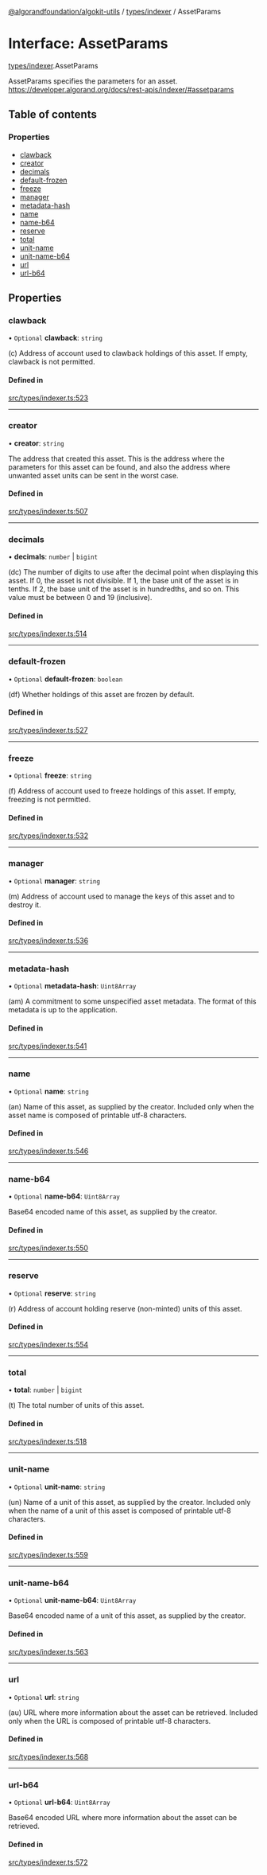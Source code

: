 [@algorandfoundation/algokit-utils](../index.md) / [types/indexer](../modules/types_indexer.md) / AssetParams

# Interface: AssetParams

[types/indexer](../modules/types_indexer.md).AssetParams

AssetParams specifies the parameters for an asset. https://developer.algorand.org/docs/rest-apis/indexer/#assetparams

## Table of contents

### Properties

- [clawback](types_indexer.AssetParams.md#clawback)
- [creator](types_indexer.AssetParams.md#creator)
- [decimals](types_indexer.AssetParams.md#decimals)
- [default-frozen](types_indexer.AssetParams.md#default-frozen)
- [freeze](types_indexer.AssetParams.md#freeze)
- [manager](types_indexer.AssetParams.md#manager)
- [metadata-hash](types_indexer.AssetParams.md#metadata-hash)
- [name](types_indexer.AssetParams.md#name)
- [name-b64](types_indexer.AssetParams.md#name-b64)
- [reserve](types_indexer.AssetParams.md#reserve)
- [total](types_indexer.AssetParams.md#total)
- [unit-name](types_indexer.AssetParams.md#unit-name)
- [unit-name-b64](types_indexer.AssetParams.md#unit-name-b64)
- [url](types_indexer.AssetParams.md#url)
- [url-b64](types_indexer.AssetParams.md#url-b64)

## Properties

### clawback

• `Optional` **clawback**: `string`

(c) Address of account used to clawback holdings of this asset. If empty,
clawback is not permitted.

#### Defined in

[src/types/indexer.ts:523](https://github.com/algorandfoundation/algokit-utils-ts/blob/main/src/types/indexer.ts#L523)

___

### creator

• **creator**: `string`

The address that created this asset. This is the address where the parameters
for this asset can be found, and also the address where unwanted asset units can
be sent in the worst case.

#### Defined in

[src/types/indexer.ts:507](https://github.com/algorandfoundation/algokit-utils-ts/blob/main/src/types/indexer.ts#L507)

___

### decimals

• **decimals**: `number` \| `bigint`

(dc) The number of digits to use after the decimal point when displaying this
asset. If 0, the asset is not divisible. If 1, the base unit of the asset is in
tenths. If 2, the base unit of the asset is in hundredths, and so on. This value
must be between 0 and 19 (inclusive).

#### Defined in

[src/types/indexer.ts:514](https://github.com/algorandfoundation/algokit-utils-ts/blob/main/src/types/indexer.ts#L514)

___

### default-frozen

• `Optional` **default-frozen**: `boolean`

(df) Whether holdings of this asset are frozen by default.

#### Defined in

[src/types/indexer.ts:527](https://github.com/algorandfoundation/algokit-utils-ts/blob/main/src/types/indexer.ts#L527)

___

### freeze

• `Optional` **freeze**: `string`

(f) Address of account used to freeze holdings of this asset. If empty, freezing
is not permitted.

#### Defined in

[src/types/indexer.ts:532](https://github.com/algorandfoundation/algokit-utils-ts/blob/main/src/types/indexer.ts#L532)

___

### manager

• `Optional` **manager**: `string`

(m) Address of account used to manage the keys of this asset and to destroy it.

#### Defined in

[src/types/indexer.ts:536](https://github.com/algorandfoundation/algokit-utils-ts/blob/main/src/types/indexer.ts#L536)

___

### metadata-hash

• `Optional` **metadata-hash**: `Uint8Array`

(am) A commitment to some unspecified asset metadata. The format of this
metadata is up to the application.

#### Defined in

[src/types/indexer.ts:541](https://github.com/algorandfoundation/algokit-utils-ts/blob/main/src/types/indexer.ts#L541)

___

### name

• `Optional` **name**: `string`

(an) Name of this asset, as supplied by the creator. Included only when the
asset name is composed of printable utf-8 characters.

#### Defined in

[src/types/indexer.ts:546](https://github.com/algorandfoundation/algokit-utils-ts/blob/main/src/types/indexer.ts#L546)

___

### name-b64

• `Optional` **name-b64**: `Uint8Array`

Base64 encoded name of this asset, as supplied by the creator.

#### Defined in

[src/types/indexer.ts:550](https://github.com/algorandfoundation/algokit-utils-ts/blob/main/src/types/indexer.ts#L550)

___

### reserve

• `Optional` **reserve**: `string`

(r) Address of account holding reserve (non-minted) units of this asset.

#### Defined in

[src/types/indexer.ts:554](https://github.com/algorandfoundation/algokit-utils-ts/blob/main/src/types/indexer.ts#L554)

___

### total

• **total**: `number` \| `bigint`

(t) The total number of units of this asset.

#### Defined in

[src/types/indexer.ts:518](https://github.com/algorandfoundation/algokit-utils-ts/blob/main/src/types/indexer.ts#L518)

___

### unit-name

• `Optional` **unit-name**: `string`

(un) Name of a unit of this asset, as supplied by the creator. Included only
when the name of a unit of this asset is composed of printable utf-8 characters.

#### Defined in

[src/types/indexer.ts:559](https://github.com/algorandfoundation/algokit-utils-ts/blob/main/src/types/indexer.ts#L559)

___

### unit-name-b64

• `Optional` **unit-name-b64**: `Uint8Array`

Base64 encoded name of a unit of this asset, as supplied by the creator.

#### Defined in

[src/types/indexer.ts:563](https://github.com/algorandfoundation/algokit-utils-ts/blob/main/src/types/indexer.ts#L563)

___

### url

• `Optional` **url**: `string`

(au) URL where more information about the asset can be retrieved. Included only
when the URL is composed of printable utf-8 characters.

#### Defined in

[src/types/indexer.ts:568](https://github.com/algorandfoundation/algokit-utils-ts/blob/main/src/types/indexer.ts#L568)

___

### url-b64

• `Optional` **url-b64**: `Uint8Array`

Base64 encoded URL where more information about the asset can be retrieved.

#### Defined in

[src/types/indexer.ts:572](https://github.com/algorandfoundation/algokit-utils-ts/blob/main/src/types/indexer.ts#L572)
